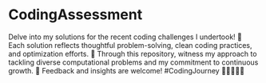 # CodingAssessment

Delve into my solutions for the recent coding challenges I undertook! 🧠 Each solution reflects thoughtful problem-solving, clean coding practices, and optimization efforts. 🚀 Through this repository, witness my approach to tackling diverse computational problems and my commitment to continuous growth. 🌱 Feedback and insights are welcome! #CodingJourney 📜👩‍💻👨‍💻
